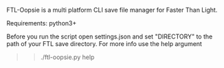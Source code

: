 FTL-Oopsie is a multi platform CLI save file manager for Faster Than Light.

Requirements:
    python3+

Before you run the script open settings.json and set "DIRECTORY" to the path of your FTL save directory.
For more info use the help argument

>> ./ftl-oopsie.py help

